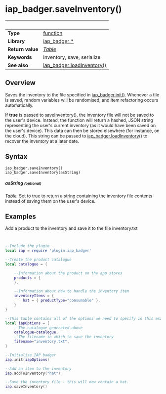 # iap_badger.saveInventory()

|                      | &nbsp; 
| -------------------- | ---------------------------------------------------------------
| __Type__             | [function](http://docs.coronalabs.com/api/type/Function.html)
| __Library__          | [iap_badger.*](Readme.markdown)
| __Return value__     | _[Table](http://docs.coronalabs.com/api/type/Table.html)_
| __Keywords__         | inventory, save, serialize
| __See also__         | [iap_badger.loadInventory()](loadInventory.markdown)


## Overview

Saves the inventory to the file specified in [iap_badger.init()](init.markdown).  Whenever a file is saved, random variables will be randomised, and item refactoring occurs automatically.

If **true** is passed to saveInventory(), the inventory file will not be saved to the user's device.  Instead, the function will return a hashed, JSON string representing the user's current inventory (as it would have been saved on the user's device).  This data can then be stored elsewhere (for instance, on the cloud).  This string can be passed to [iap_badger.loadInventory()](loadInventory.markdown) to recover the inventory at a later date.

## Syntax

	iap_badger.saveInventory()
	iap_badger.saveInventory(asString)

##### asString <small>(optional)</small>
_[Table](http://docs.coronalabs.com/api/type/String.html)._ Set to true to return a string containing the inventory file contents instead of saving them on the user's device.


## Examples

Add a product to the inventory and save it to the file inventory.txt


```lua


--Include the plugin
local iap = require 'plugin.iap_badger'

--Create the product catalogue
local catalogue = {

    --Information about the product on the app stores
    products = {    
    },

    --Information about how to handle the inventory item
    inventoryItems = {
        hat = { productType="consumable" },
    }
}

--This table contains all of the options we need to specify in this example program.
local iapOptions = {
    --The catalogue generated above
    catalogue=catalogue,
    --The filename in which to save the inventory
    filename="inventory.txt",
}

--Initialise IAP badger
iap.init(iapOptions)

--Add an item to the inventory
iap.addToInventory("hat")

--Save the inventory file - this will now contain a hat.
iap.saveInventory()

```

